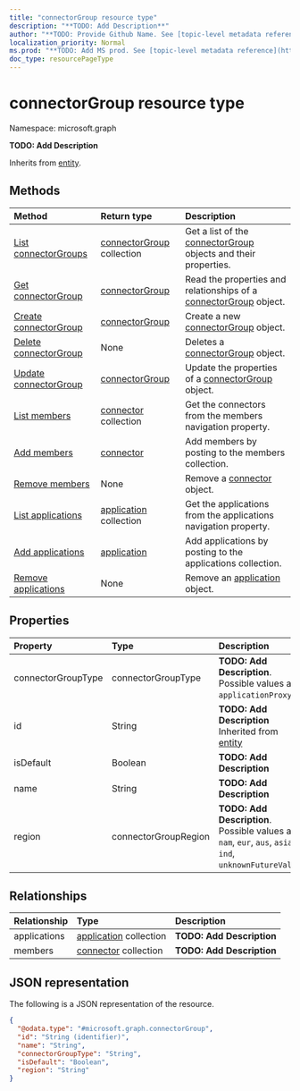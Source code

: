 ```yaml
---
title: "connectorGroup resource type"
description: "**TODO: Add Description**"
author: "**TODO: Provide Github Name. See [topic-level metadata reference](https://msgo.azurewebsites.net/add/document/guidelines/metadata.html#topic-level-metadata)**"
localization_priority: Normal
ms.prod: "**TODO: Add MS prod. See [topic-level metadata reference](https://msgo.azurewebsites.net/add/document/guidelines/metadata.html#topic-level-metadata)**"
doc_type: resourcePageType
---
```


# connectorGroup resource type


Namespace: microsoft.graph

**TODO: Add Description**


Inherits from [entity](../resources/entity.md).

## Methods
|Method|Return type|Description|
|:---|:---|:---|
|[List connectorGroups](../api/connectorgroup-list.md)|[connectorGroup](../resources/connectorgroup.md) collection|Get a list of the [connectorGroup](../resources/connectorgroup.md) objects and their properties.|
|[Get connectorGroup](../api/connectorgroup-get.md)|[connectorGroup](../resources/connectorgroup.md)|Read the properties and relationships of a [connectorGroup](../resources/connectorgroup.md) object.|
|[Create connectorGroup](../api/connectorgroup-post-connectorgroups.md)|[connectorGroup](../resources/connectorgroup.md)|Create a new [connectorGroup](../resources/connectorgroup.md) object.|
|[Delete connectorGroup](../api/connectorgroup-delete.md)|None|Deletes a [connectorGroup](../resources/connectorgroup.md) object.|
|[Update connectorGroup](../api/connectorgroup-update.md)|[connectorGroup](../resources/connectorgroup.md)|Update the properties of a [connectorGroup](../resources/connectorgroup.md) object.|
|[List members](../api/connectorgroup-list-members.md)|[connector](../resources/connector.md) collection|Get the connectors from the members navigation property.|
|[Add members](../api/connectorgroup-post-members.md)|[connector](../resources/connector.md)|Add members by posting to the members collection.|
|[Remove members](../api/connectorgroup-delete-members.md)|None|Remove a [connector](../resources/connector.md) object.|
|[List applications](../api/connectorgroup-list-applications.md)|[application](../resources/application.md) collection|Get the applications from the applications navigation property.|
|[Add applications](../api/connectorgroup-post-applications.md)|[application](../resources/application.md)|Add applications by posting to the applications collection.|
|[Remove applications](../api/connectorgroup-delete-applications.md)|None|Remove an [application](../resources/application.md) object.|

## Properties
|Property|Type|Description|
|:---|:---|:---|
|connectorGroupType|connectorGroupType|**TODO: Add Description**. Possible values are: `applicationProxy`.|
|id|String|**TODO: Add Description** Inherited from [entity](../resources/entity.md)|
|isDefault|Boolean|**TODO: Add Description**|
|name|String|**TODO: Add Description**|
|region|connectorGroupRegion|**TODO: Add Description**. Possible values are: `nam`, `eur`, `aus`, `asia`, `ind`, `unknownFutureValue`.|

## Relationships
|Relationship|Type|Description|
|:---|:---|:---|
|applications|[application](../resources/application.md) collection|**TODO: Add Description**|
|members|[connector](../resources/connector.md) collection|**TODO: Add Description**|

## JSON representation
The following is a JSON representation of the resource.
<!-- {
  "blockType": "resource",
  "keyProperty": "id",
  "@odata.type": "microsoft.graph.connectorGroup",
  "baseType": "microsoft.graph.entity",
  "openType": false
}
-->
``` json
{
  "@odata.type": "#microsoft.graph.connectorGroup",
  "id": "String (identifier)",
  "name": "String",
  "connectorGroupType": "String",
  "isDefault": "Boolean",
  "region": "String"
}
```

